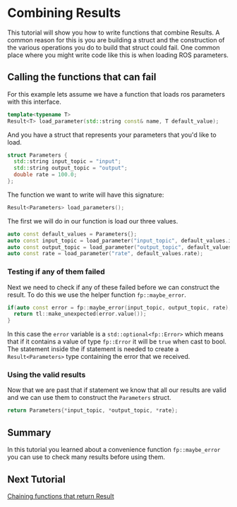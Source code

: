 # Combining Result<T>s

This tutorial will show you how to write functions that combine Result<T>s.
A common reason for this is you are building a struct and the construction of the various operations you do to build that struct could fail.
One common place where you might write code like this is when loading ROS parameters.

## Calling the functions that can fail

For this example lets assume we have a function that loads ros parameters with this interface.

```cpp
template<typename T>
Result<T> load_parameter(std::string const& name, T default_value);
```

And you have a struct that represents your parameters that you'd like to load.

```cpp
struct Parameters {
  std::string input_topic = "input";
  std::string output_topic = "output";
  double rate = 100.0;
};
```

The function we want to write will have this signature:

```cpp
Result<Parameters> load_parameters();
```

The first we will do in our function is load our three values.

```cpp
auto const default_values = Parameters{};
auto const input_topic = load_parameter("input_topic", default_values.input_topic);
auto const output_topic = load_parameter("output_topic", default_values.output_topic);
auto const rate = load_parameter("rate", default_values.rate);
```

### Testing if any of them failed

Next we need to check if any of these failed before we can construct the result.
To do this we use the helper function `fp::maybe_error`.

```cpp
if(auto const error = fp::maybe_error(input_topic, output_topic, rate); error) {
  return tl::make_unexpected(error.value());
}
```

In this case the `error` variable is a `std::optional<fp::Error>` which means that if it contains a value of type `fp::Error` it will be `true` when cast to bool.
The statement inside the if statement is needed to create a `Result<Parameters>` type containing the error that we received.

### Using the valid results

Now that we are past that if statement we know that all our results are valid and we can use them to construct the `Parameters` struct.

```cpp
return Parameters{*input_topic, *output_topic, *rate};
```

## Summary

In this tutorial you learned about a convenience function ``fp::maybe_error`` you can use to check many results before using them.

## Next Tutorial

[Chaining functions that return Result<T>](docs/3_chaining_functions.md)
